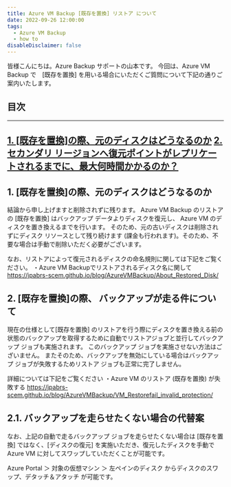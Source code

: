 ```yaml
---
title: Azure VM Backup [既存を置換] リストア について
date: 2022-09-26 12:00:00
tags:
  - Azure VM Backup
  - how to
disableDisclaimer: false
---
```


<!-- more -->
皆様こんにちは。Azure Backup サポートの山本です。
今回は、Azure VM Backup で　[既存を置換] を用いる場合にいただくご質問について下記の通りご案内いたします。

## 目次
-----------------------------------------------------------
[1. [既存を置換]の際、元のディスクはどうなるのか](#1)
[2. セカンダリ リージョンへ復元ポイントがレプリケートされるまでに、最大何時間かかるのか？](#2)
-----------------------------------------------------------

## <a id="1"></a> 1. [既存を置換]の際、元のディスクはどうなるのか

結論から申し上げますと削除されずに残ります。
Azure VM Backup のリストアの [既存を置換] はバックアップ データよりディスクを復元し、 Azure VM のディスクを置き換えるまでを行います。
そのため、元の古いディスクは削除されずにディスク リソースとして残り続けます (課金も行われます)。そのため、不要な場合は手動で削除いただく必要がございます。

なお、リストアによって復元されるディスクの命名規則に関しては下記をご覧ください。
・Azure VM Backupでリストアされるディスク名に関して
https://jpabrs-scem.github.io/blog/AzureVMBackup/About_Restored_Disk/
 


## <a id="2"></a> 2. [既存を置換]の際、 バックアップが走る件について
現在の仕様として[既存を置換] のリストアを行う際にディスクを置き換える前の状態のバックアップを取得するために自動でリストアジョブと並行してバックアップ ジョブも実施されます。
このバックアップ ジョブを実施させない方法はございません。
またそのため、バックアップを無効にしている場合はバックアップ ジョブが失敗するためリストア ジョブも正常に完了しません。

詳細については下記をご覧ください
・Azure VM のリストア (既存を置換) が失敗する
https://jpabrs-scem.github.io/blog/AzureVMBackup/VM_Restorefail_invalid_protection/


## <a id="2"></a> 2.1. バックアップを走らせたくない場合の代替案 
なお、上記の自動で走るバックアップ ジョブを走らせたくない場合は [既存を置換] ではなく、[ディスクの復元] を実施いただき、復元したディスクを手動で Azure VM に対してスワップしていただくことが可能です。

Azure Portal ＞ 対象の仮想マシン ＞ 左ペインのディスク からディスクのスワップ、デタッチ＆アタッチ が可能です。